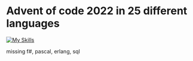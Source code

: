 # Advent of code 2022 in 25 different languages

[![My Skills](https://skillicons.dev/icons?i=c,cpp,java,python,ruby,cs,javascript,typescript,php,haskell,rust,go,kotlin,scala,bash,elixir,ocaml,r,dart,perl,clojure,mysql)](https://skillicons.dev)

missing f#, pascal, erlang, sql